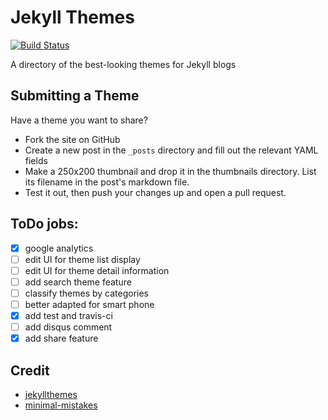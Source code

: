 # Jekyll Themes

[![Build Status](https://api.travis-ci.org/jarrekk/jekyll-theme.svg?branch=master)](https://api.travis-ci.org/jarrekk/jekyll-theme)

A directory of the best-looking themes for Jekyll blogs

## Submitting a Theme

Have a theme you want to share?

* Fork the site on GitHub
* Create a new post in the `_posts` directory and fill out the relevant YAML fields
* Make a 250x200 thumbnail and drop it in the thumbnails directory. List its filename in the post's markdown file.
* Test it out, then push your changes up and open a pull request.

## ToDo jobs:

- [x] google analytics
- [ ] edit UI for theme list display
- [ ] edit UI for theme detail information
- [ ] add search theme feature
- [ ] classify themes by categories
- [ ] better adapted for smart phone
- [x] add test and travis-ci
- [ ] add disqus comment
- [x] add share feature

## Credit

- [jekyllthemes](https://github.com/mattvh/jekyllthemes)
- [minimal-mistakes](https://github.com/mmistakes/minimal-mistakes)

